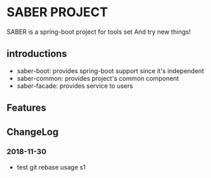 # SABER PROJECT

SABER is a spring-boot project for tools set And try new things!

## introductions
- saber-boot: provides spring-boot support since it's independent
- saber-common: provides project's common component
- saber-facade: provides service to users

## Features

## ChangeLog

### 2018-11-30
- test git rebase usage s1

